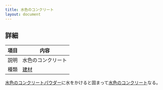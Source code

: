 ```yaml
---
title: 水色のコンクリート
layout: document
---
```

## 詳細

|項目|内容|
|---|---|
|説明|水色のコンクリート|
|種類|[建材](建材)|

[水色のコンクリートパウダー](水色のコンクリートパウダー)に水をかけると固まって[水色のコンクリート](水色のコンクリート)なる。
